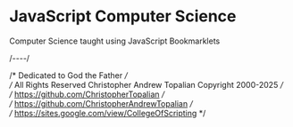 # JavaScript Computer Science

Computer Science taught using JavaScript Bookmarklets

/*----*/

/* Dedicated to God the Father */  
/* All Rights Reserved Christopher Andrew Topalian Copyright 2000-2025 */  
/* https://github.com/ChristopherTopalian */  
/* https://github.com/ChristopherAndrewTopalian */  
/* https://sites.google.com/view/CollegeOfScripting */

